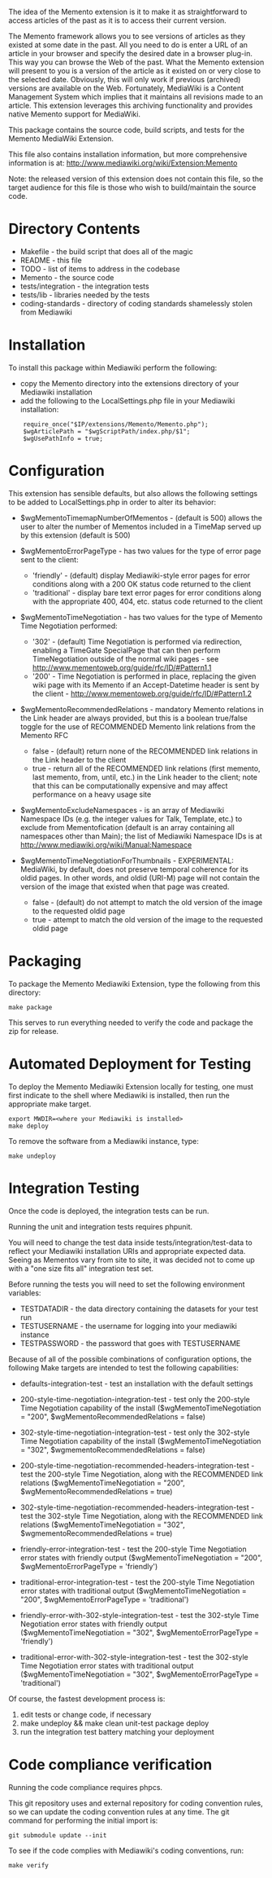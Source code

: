 The idea of the Memento extension is it to make it as straightforward to access articles of the past as it is to access their current version.

The Memento framework allows you to see versions of articles as they existed at some date in the past. All you need to do is enter a URL of an article in your browser and specify the desired date in a browser plug-in. This way you can browse the Web of the past. What the Memento extension will present to you is a version of the article as it existed on or very close to the selected date. Obviously, this will only work if previous (archived) versions are available on the Web. Fortunately, MediaWiki is a Content Management System which implies that it maintains all revisions made to an article. This extension leverages this archiving functionality and provides native Memento support for MediaWiki.

This package contains the source code, build scripts, and tests for the Memento MediaWiki Extension.

This file also contains installation information, but more comprehensive information is at:  http://www.mediawiki.org/wiki/Extension:Memento

Note: the released version of this extension does not contain this file, so the target audience for this file is those who wish to build/maintain the source code.

# Directory Contents

* Makefile - the build script that does all of the magic
* README - this file
* TODO - list of items to address in the codebase
* Memento - the source code
* tests/integration - the integration tests
* tests/lib - libraries needed by the tests
* coding-standards - directory of coding standards shamelessly stolen from Mediawiki

# Installation

To install this package within Mediawiki perform the following:
* copy the Memento directory into the extensions directory of your Mediawiki installation
* add the following to the LocalSettings.php file in your Mediawiki installation:
```
    require_once("$IP/extensions/Memento/Memento.php");
    $wgArticlePath = "$wgScriptPath/index.php/$1";
    $wgUsePathInfo = true;
```

# Configuration

This extension has sensible defaults, but also allows the following settings to be added to LocalSettings.php in order to alter its behavior:

* $wgMementoTimemapNumberOfMementos - (default is 500) allows the user to alter the number of Mementos included in a TimeMap served up by this extension (default is 500)

* $wgMementoErrorPageType - has two values for the type of error page sent to the client:
    * 'friendly' - (default) display Mediawiki-style error pages for error conditions along with a 200 OK status code returned to the client
    * 'traditional' - display bare text error pages for error conditions along with the appropriate 400, 404, etc. status code returned to the client

* $wgMementoTimeNegotiation - has two values for the type of Memento Time Negotiation performed:
    * '302' - (default) Time Negotiation is performed via redirection, enabling a TimeGate SpecialPage that can then perform TimeNegotiation outside of the normal wiki pages
                - see http://www.mementoweb.org/guide/rfc/ID/#Pattern1.1
    * '200' - Time Negotiation is performed in place, replacing the given wiki page with its Memento if an Accept-Datetime header is sent by the client
                - http://www.mementoweb.org/guide/rfc/ID/#Pattern1.2

* $wgMementoRecommendedRelations - mandatory Memento relations in the Link header are always provided, but this is a boolean true/false toggle for the use of RECOMMENDED Memento link relations from the Memento RFC
    * false - (default) return none of the RECOMMENDED link relations in the Link header to the client
    * true - return all of the RECOMMENDED link relations (first memento, last memento, from, until, etc.) in the Link header to the client; note that this can be computationally expensive and may affect performance on a heavy usage site

* $wgMementoExcludeNamespaces - is an array of Mediawiki Namespace IDs (e.g. the integer values for Talk, Template, etc.) to exclude from Mementofication (default is an array containing all namespaces other than Main); the list of Mediawiki Namespace IDs is at http://www.mediawiki.org/wiki/Manual:Namespace

* $wgMementoTimeNegotiationForThumbnails - EXPERIMENTAL: MediaWiki, by default, does not preserve temporal coherence for its oldid pages.  In other words, and oldid (URI-M) page will not contain the version of the image that existed when that page was created.
    * false - (default) do not attempt to match the old version of the image to the requested oldid page
    * true - attempt to match the old version of the image to the requested oldid page

# Packaging

To package the Memento Mediawiki Extension, type the following 
from this directory:

    make package

This serves to run everything needed to verify the code and package the zip for release.

# Automated Deployment for Testing

To deploy the Memento Mediawiki Extension locally for testing, one must first indicate to the shell where Mediawiki is installed, then run the appropriate make target.

    export MWDIR=<where your Mediawiki is installed>
    make deploy

To remove the software from a Mediawiki instance, type:

    make undeploy

# Integration Testing

Once the code is deployed, the integration tests can be run.

Running the unit and integration tests requires phpunit.

You will need to change the test data inside tests/integration/test-data to reflect your Mediawiki installation URIs and appropriate expected data.  Seeing as Mementos vary from site to site, it was decided not to come up with a "one size fits all" integration test set.

Before running the tests you will need to set the following environment variables:
* TESTDATADIR - the data directory containing the datasets for your test run
* TESTUSERNAME - the username for logging into your mediawiki instance
* TESTPASSWORD - the password that goes with TESTUSERNAME

Because of all of the possible combinations of configuration options, the following Make targets are intended to test the following capabilities:

* defaults-integration-test - test an installation with the default settings

* 200-style-time-negotiation-integration-test - test only the 200-style Time Negotiation capability of the install ($wgMementoTimeNegotiation = "200", $wgMementoRecommendedRelations = false)

* 302-style-time-negotiation-integration-test - test only the 302-style Time Negotiation capability of the install ($wgMementoTimeNegotiation = "302", $wgmementoRecommendedRelations = false)

* 200-style-time-negotiation-recommended-headers-integration-test - test the 200-style Time Negotiation, along with the RECOMMENDED link relations ($wgMementoTimeNegotiation = "200", $wgMementoRecommendedRelations = true)

* 302-style-time-negotiation-recommended-headers-integration-test - test the 302-style Time Negotiation, along with the RECOMMENDED link relations ($wgMementoTimeNegotiation = "302", $wgmementoRecommendedRelations = true)

* friendly-error-integration-test - test the 200-style Time Negotiation error states with friendly output ($wgMementoTimeNegotiation = "200", $wgMementoErrorPageType = 'friendly')

* traditional-error-integration-test - test the 200-style Time Negotiation error states with traditional output ($wgMementoTimeNegotiation = "200", $wgMementoErrorPageType = 'traditional')

* friendly-error-with-302-style-integration-test - test the 302-style Time Negotiation error states with friendly output ($wgMementoTimeNegotiation = "302", $wgMementoErrorPageType = 'friendly')

* traditional-error-with-302-style-integration-test - test the 302-style Time Negotiation error states with traditional output ($wgMementoTimeNegotiation = "302", $wgMementoErrorPageType = 'traditional')

Of course, the fastest development process is:

1. edit tests or change code, if necessary
2. make undeploy && make clean unit-test package deploy
3. run the integration test battery matching your deployment

# Code compliance verification

Running the code compliance requires phpcs.

This git repository uses and external repository for coding convention rules, so we can update the coding convention rules at any time.  The git command for performing the initial import is:

    git submodule update --init

To see if the code complies with Mediawiki's coding conventions, run:

    make verify
